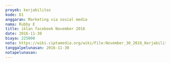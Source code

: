 ```yaml
---
proyek: kerjabilitas
kode: D1
anggaran: Marketing via sosial media
nama: Rubby E
title: iklan facebook November 2016
date: 2016-11-30
biaya: 225000
nota: https://wiki.ciptamedia.org/wiki/File:November_30_2016_Kerjabilitas_D1_pembayaran_tagihan_facebook_november_rubby.jpg
tanggalpelunasan: 2016-11-30
notapelunasan:
---
```

